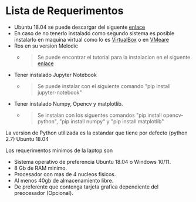 # Lista de Requerimentos

 - Ubuntu 18.04 se puede descargar del siguente [enlace](https://releases.ubuntu.com/18.04/)
 - En caso de no tenerlo instalado como segundo sistema es posible instalarlo en maquina virtual como lo es [VirtualBox](https://www.virtualbox.org/wiki/Downloads) o en [VMeare](https://www.vmware.com/go/getplayer-win)
 - Ros en su version Melodic
   - >Se puede encontrar el tutorial para la instalacion en el siguente [enlace](http://wiki.ros.org/melodic/Installation/Ubuntu)
 - Tener instalado Jupyter Notebook
   - > Se puede instalar con el siguiente comando "pip install jupyter-notebook"
 - Tener instalado Numpy, Opencv y matplotlib.
   - >Se instalan con los siguentes comandos "pip install opencv-python", "pip install numpy" y "pip install matplotlib"

La version de Python utilizada es la estandar que tiene por defecto (python 2.7) Ubuntu 18.04 

Los requerimentos minimos de la laptop son 
 - Sistema operativo de preferencia Ubuntu 18.04 o Windows 10/11.
 - 8 Gb de RAM minimo.
 - Procesador con mas de 4 nucleos fisicos.
 - Al menos 40gb de almacenamiento libre.
 - De preferente que contenga tarjeta grafica dependiente del preocesador (Opcional).
 



